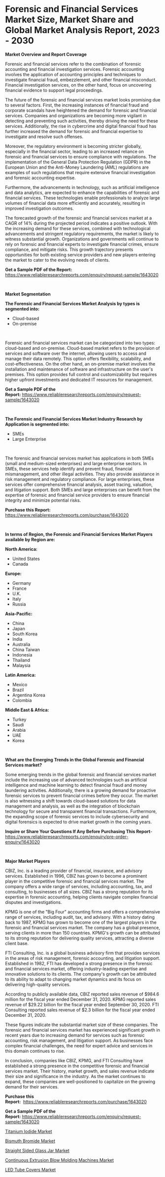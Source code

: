 <p><h1>Forensic and Financial Services Market Size, Market Share and Global Market Analysis Report, 2023 - 2030</h1></p><p><strong>Market Overview and Report Coverage</strong></p>
<p><p>Forensic and financial services refer to the combination of forensic accounting and financial investigation services. Forensic accounting involves the application of accounting principles and techniques to investigate financial fraud, embezzlement, and other financial misconduct. Financial investigation services, on the other hand, focus on uncovering financial evidence to support legal proceedings.</p><p>The future of the forensic and financial services market looks promising due to several factors. First, the increasing instances of financial fraud and corporate scandals have heightened the demand for forensic and financial services. Companies and organizations are becoming more vigilant in detecting and preventing such activities, thereby driving the need for these services. Additionally, the rise in cybercrime and digital financial fraud has further increased the demand for forensic and financial expertise to investigate and resolve such offenses.</p><p>Moreover, the regulatory environment is becoming stricter globally, especially in the financial sector, leading to an increased reliance on forensic and financial services to ensure compliance with regulations. The implementation of the General Data Protection Regulation (GDPR) in the European Union and the Anti-Money Laundering (AML) regulations are examples of such regulations that require extensive financial investigation and forensic accounting expertise.</p><p>Furthermore, the advancements in technology, such as artificial intelligence and data analytics, are expected to enhance the capabilities of forensic and financial services. These technologies enable professionals to analyze large volumes of financial data more efficiently and accurately, resulting in improved investigation outcomes.</p><p>The forecasted growth of the forensic and financial services market at a CAGR of 14% during the projected period indicates a positive outlook. With the increasing demand for these services, combined with technological advancements and stringent regulatory requirements, the market is likely to witness substantial growth. Organizations and governments will continue to rely on forensic and financial experts to investigate financial crimes, ensure compliance, and mitigate risks. This growth trajectory presents opportunities for both existing service providers and new players entering the market to cater to the evolving needs of clients.</p></p>
<p><strong>Get a Sample PDF of the Report:</strong> <a href="https://www.reliableresearchreports.com/enquiry/request-sample/1643020">https://www.reliableresearchreports.com/enquiry/request-sample/1643020</a></p>
<p>&nbsp;</p>
<p><strong>Market Segmentation</strong></p>
<p><strong>The Forensic and Financial Services Market Analysis by types is segmented into:</strong></p>
<p><ul><li>Cloud-based</li><li>On-premise</li></ul></p>
<p>&nbsp;</p>
<p><p>Forensic and financial services market can be categorized into two types: cloud-based and on-premise. Cloud-based market refers to the provision of services and software over the internet, allowing users to access and manage their data remotely. This option offers flexibility, scalability, and cost-effectiveness. On the other hand, an on-premise market involves the installation and maintenance of software and infrastructure on the user's premises. This option provides full control and customizability but requires higher upfront investments and dedicated IT resources for management.</p></p>
<p><strong>Get a Sample PDF of the Report:</strong>&nbsp;<a href="https://www.reliableresearchreports.com/enquiry/request-sample/1643020">https://www.reliableresearchreports.com/enquiry/request-sample/1643020</a></p>
<p>&nbsp;</p>
<p><strong>The Forensic and Financial Services Market Industry Research by Application is segmented into:</strong></p>
<p><ul><li>SMEs</li><li>Large Enterprise</li></ul></p>
<p>&nbsp;</p>
<p><p>The forensic and financial services market has applications in both SMEs (small and medium-sized enterprises) and large enterprise sectors. In SMEs, these services help identify and prevent fraud, financial mismanagement, and other illegal activities. They also provide assistance in risk management and regulatory compliance. For large enterprises, these services offer comprehensive financial analysis, asset tracing, valuation, and litigation support. Both SMEs and large enterprises can benefit from the expertise of forensic and financial service providers to ensure financial integrity and minimize potential risks.</p></p>
<p><strong>Purchase this Report:</strong>&nbsp; <a href="https://www.reliableresearchreports.com/purchase/1643020">https://www.reliableresearchreports.com/purchase/1643020</a></p>
<p>&nbsp;</p>
<p><strong>In terms of Region, the Forensic and Financial Services Market Players available by Region are:</strong></p>
<p>
    <p> <strong> North America: </strong>
        <ul>
            <li>United States</li>
            <li>Canada</li>
        </ul>
        </p> 
    <p> <strong> Europe: </strong>
        <ul>
            <li>Germany</li>
            <li>France</li>
            <li>U.K.</li>
            <li>Italy</li>
            <li>Russia</li>
        </ul>
        </p> 
    <p> <strong> Asia-Pacific: </strong>
        <ul>
            <li>China</li>
            <li>Japan</li>
            <li>South Korea</li>
            <li>India</li>
            <li>Australia</li>
            <li>China Taiwan</li>
            <li>Indonesia</li>
            <li>Thailand</li>
            <li>Malaysia</li>
        </ul>
        </p> 
    <p> <strong> Latin America: </strong>
        <ul>
            <li>Mexico</li>
            <li>Brazil</li>
            <li>Argentina Korea</li>
            <li>Colombia</li>
        </ul>
        </p> 
    <p> <strong> Middle East & Africa: </strong>
        <ul>
            <li>Turkey</li>
            <li>Saudi</li>
            <li>Arabia</li>
            <li>UAE</li>
            <li>Korea</li>
        </ul>
    </p>
    </p>
<p>&nbsp;</p>
<p><strong>What are the Emerging Trends in the Global Forensic and Financial Services market?</strong></p>
<p><p>Some emerging trends in the global forensic and financial services market include the increasing use of advanced technologies such as artificial intelligence and machine learning to detect financial fraud and money laundering activities. Additionally, there is a growing demand for proactive forensic services to prevent financial crimes before they occur. The market is also witnessing a shift towards cloud-based solutions for data management and analysis, as well as the integration of blockchain technology for secure and transparent financial transactions. Furthermore, the expanding scope of forensic services to include cybersecurity and digital forensics is expected to drive market growth in the coming years.</p></p>
<p><strong>Inquire or Share Your Questions If Any Before Purchasing This Report</strong>- <a href="https://www.reliableresearchreports.com/enquiry/pre-order-enquiry/1643020">https://www.reliableresearchreports.com/enquiry/pre-order-enquiry/1643020</a></p>
<p>&nbsp;</p>
<p><strong>Major Market Players</strong></p>
<p><p>CBIZ, Inc. is a leading provider of financial, insurance, and advisory services. Established in 1996, CBIZ has grown to become a prominent player in the competitive forensic and financial services market. The company offers a wide range of services, including accounting, tax, and consulting, to businesses of all sizes. CBIZ has a strong reputation for its expertise in forensic accounting, helping clients navigate complex financial disputes and investigations.</p><p>KPMG is one of the "Big Four" accounting firms and offers a comprehensive range of services, including audit, tax, and advisory. With a history dating back to 1987, KPMG has grown to become one of the largest players in the forensic and financial services market. The company has a global presence, serving clients in more than 150 countries. KPMG's growth can be attributed to its strong reputation for delivering quality services, attracting a diverse client base.</p><p>FTI Consulting, Inc. is a global business advisory firm that provides services in the areas of risk management, forensic accounting, and litigation support. Established in 1982, FTI has developed a strong presence in the forensic and financial services market, offering industry-leading expertise and innovative solutions to its clients. The company's growth can be attributed to its ability to adapt to changing market dynamics and its focus on delivering high-quality services.</p><p>According to publicly available data, CBIZ reported sales revenue of $984.6 million for the fiscal year ended December 31, 2020. KPMG reported sales revenue of $29.22 billion for the fiscal year ended September 30, 2020. FTI Consulting reported sales revenue of $2.3 billion for the fiscal year ended December 31, 2020.</p><p>These figures indicate the substantial market size of these companies. The forensic and financial services market has experienced significant growth in recent years due to increasing demand for services such as forensic accounting, risk management, and litigation support. As businesses face complex financial challenges, the need for expert advice and services in this domain continues to rise.</p><p>In conclusion, companies like CBIZ, KPMG, and FTI Consulting have established a strong presence in the competitive forensic and financial services market. Their history, market growth, and sales revenue indicate their size and significance in the industry. As the market continues to expand, these companies are well-positioned to capitalize on the growing demand for their services.</p></p>
<p><strong>Purchase this Report:</strong>&nbsp;&nbsp;<a href="https://www.reliableresearchreports.com/purchase/1643020">https://www.reliableresearchreports.com/purchase/1643020</a></p>
<p></p>
<p><strong>Get a Sample PDF of the Report:</strong>&nbsp;<a href="https://www.reliableresearchreports.com/enquiry/request-sample/1643020">https://www.reliableresearchreports.com/enquiry/request-sample/1643020</a></p>
<p><p><a href="https://www.linkedin.com/pulse/titanium-iodide-market-size-share-amp-trends-analysis-report-iwahe/">Titanium Iodide Market</a></p><p><a href="https://www.linkedin.com/pulse/bismuth-bromide-market-research-report-unlocks-analysis-howee/">Bismuth Bromide Market</a></p><p><a href="https://medium.com/@carrolltorp/straight-sided-glass-jar-market-size-market-outlook-and-market-forecast-2023-to-2030-cece1c5a1dab">Straight Sided Glass Jar Market</a></p><p><a href="https://medium.com/@orinsmitham1985/decoding-continuous-extrusion-blow-molding-machines-market-metrics-market-share-trends-and-8901c516c7b9">Continuous Extrusion Blow Molding Machines Market</a></p><p><a href="https://github.com/WillieWoodard/Market-Research-Report-List-1/blob/main/led-tube-covers-market.md">LED Tube Covers Market</a></p></p>